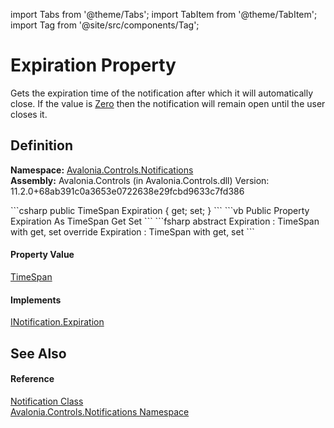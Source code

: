 import Tabs from '@theme/Tabs'; 
import TabItem from '@theme/TabItem'; 
import Tag from '@site/src/components/Tag'; 

# Expiration Property


Gets the expiration time of the notification after which it will automatically close. If the value is <a href="https://learn.microsoft.com/dotnet/api/system.timespan.zero" target="_blank" rel="noopener noreferrer">Zero</a> then the notification will remain open until the user closes it.



## Definition
**Namespace:** <a href="N_Avalonia_Controls_Notifications">Avalonia.Controls.Notifications</a>  
**Assembly:** Avalonia.Controls (in Avalonia.Controls.dll) Version: 11.2.0+68ab391c0a3653e0722638e29fcbd9633c7fd386

<Tabs groupId="api-code-preview">
<TabItem value="csharp" label="C#">
```csharp
public TimeSpan Expiration { get; set; }
```
</TabItem>
<TabItem value="vb" label="VB">
```vb
Public Property Expiration As TimeSpan
	Get
	Set
```
</TabItem>
<TabItem value="fsharp" label="F#">
```fsharp
abstract Expiration : TimeSpan with get, set
override Expiration : TimeSpan with get, set
```
</TabItem>
</Tabs>



#### Property Value
<a href="https://learn.microsoft.com/dotnet/api/system.timespan" target="_blank" rel="noopener noreferrer">TimeSpan</a>

#### Implements
<a href="P_Avalonia_Controls_Notifications_INotification_Expiration">INotification.Expiration</a>  


## See Also


#### Reference
<a href="T_Avalonia_Controls_Notifications_Notification">Notification Class</a>  
<a href="N_Avalonia_Controls_Notifications">Avalonia.Controls.Notifications Namespace</a>  
